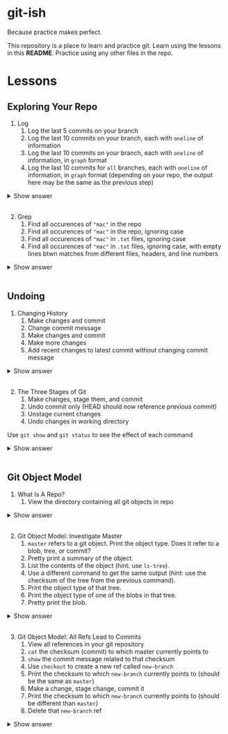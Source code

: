 # git-ish
Because practice makes perfect.

This repository is a place to learn and practice git. Learn using the lessons in this __README__. Practice using any other files in the repo.

# Lessons
## Exploring Your Repo
1. Log
   1. Log the last 5 commits on your branch
   1. Log the last 10 commits on your branch, each with `oneline` of information
   1. Log the last 10 commits on your branch, each with `oneline` of information, in `graph` format
   1. Log the last 10 commits for `all` branches, each with `oneline` of information, in `graph` format (depending on your repo, the output here may be the same as the previous step)
<details>
  <summary>Show answer</summary>
  <pre> 
  i.  git log -5 
  ii. git log --oneline -10
  ii. git log --oneline --graph -10
  ii. git log --oneline --graph --all -10
  </pre>
</details>
<br>

2. Grep
   1. Find all occurences of `"mac"` in the repo
   1. Find all occurences of `"mac"` in the repo, ignoring case
   1. Find all occurences of `"mac"` in `.txt` files, ignoring case
   1. Find all occurences of `"mac"` in `.txt` files, ignoring case, with empty lines btwn matches from different files, headers, and line numbers
<details>
  <summary>Show answer</summary>
  <pre> 
  i.   git grep "mac"
  ii.  git grep -i "mac"
  iii. git grep -i "mac" -- "*.txt"
  iv.  git grep --break --heading --line-number -i "mac" -- "*.txt"
  </pre>
</details>
<br>

## Undoing
1. Changing History
   1. Make changes and commit
   1. Change commit message
   1. Make changes and commit
   1. Make more changes
   1. Add recent changes to latest commit without changing commit message
<details>
  <summary>Show answer</summary>
  <pre>
  # make changes and commit
  ii. git commit --amend
  # make changes and commit
  # make more changes
  v.  git commit --amend --no-edit
  </pre>
</details>
<br>

2. The Three Stages of Git
   1. Make changes, stage them, and commit
   1. Undo commit only (HEAD should now reference previous commit)
   1. Unstage current changes
   1. Undo changes in working directory

Use `git show` and `git status` to see the effect of each command
<details>
  <summary>Show answer</summary>
  <pre> 
  i.   # make changes, stage them, and commit
  ii.  git reset --soft HEAD^
  iii. git reset .
  iv.  git checkout .
  </pre>
</details>
<br>

## Git Object Model
1. What Is A Repo? 
   1. View the directory containing all git objects in repo
<details>
  <summary>Show answer</summary>
  <pre> 
  i.   tree -I "info|pack" .git/objects  # OR
       ls .git/objects
  </pre>
</details>
<br>

2. Git Object Model: Investigate Master 
   1. `master` refers to a git object. Print the object type. Does it refer to a blob, tree, or commit?
   1. Pretty print a summary of the object.
   1. List the contents of the object (hint: use `ls-tree`).
   1. Use a different command to get the same output (hint: use the checksum of the tree from the previous command).
   1. Print the object type of that tree.
   1. Print the object type of one of the blobs in that tree.
   1. Pretty print the blob.
<details>
  <summary>Show answer</summary>
  <pre> 
  i.   git cat-file -t master (master is a reference to a commit)
  ii.  git cat-file -p master
  iii. git ls-tree master
  iv.  git cat-file -p &lt;checksum of tree&gt;
  v.   git cat-file -t &lt;checksum of tree&gt;
  vi.  git cat-file -t &lt;checksum of a blob&gt;
  vii. git cat-file -p &lt;checksum of a blob&gt;
  </pre>
</details>
<br>

3. Git Object Model: All Refs Lead to Commits 
   1. View all references in your git repository 
   1. `cat` the checksum (commit) to which master currently points to
   1. `show` the commit message related to that checksum
   1. Use `checkout` to create a new ref called `new-branch`
   1. Print the checksum to which `new-branch` currently points to (should be the same as `master`)
   1. Make a change, stage change, commit it
   1. Print the checksum to which `new-branch` currently points to (should be different than `master`)
   1. Delete that `new-branch` ref
<details>
  <summary>Show answer</summary>
  <pre> 
  # in root directory of repository

  i.    tree -C .git/refs # OR ls .git/refs

  ii.   cat .git/refs/heads/master

  iii.  git show &lt;checksum printed in previous step&gt;

  iv.   git checkout -b new-branch

  v.    cat .git/refs/heads/new-branch

  vi.   # make your changes, stage, and commit however you like

  vii.  cat .git/refs/head/new-branch

  viii. git checkout master && git branch -d new-branch
  </pre>
</details>
<br>
